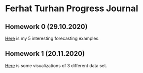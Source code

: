 # Ferhat Turhan Progress Journal

## Homework 0 (29.10.2020)

[Here](files/ferhatturhan_homework_0.html) is my 5 interesting forecasting examples.

## Homework 1 (20.11.2020)

[Here](files/ferhatturhan_homework_1.html) is some visualizations of 3 different data set.